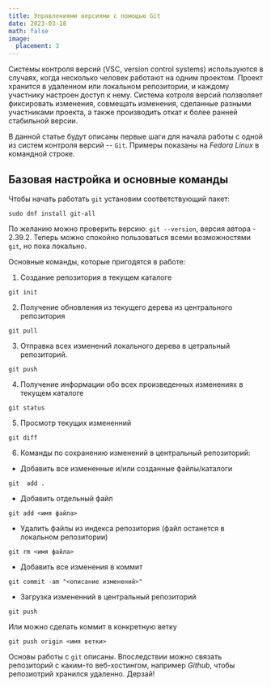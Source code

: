 ```yaml
---
title: Управлениями версиями с помощью Git
date: 2023-03-18
math: false
image:
  placement: 3
---
```


Системы контроля версий (VSC, version control systems) используются в случаях, когда несколько человек работают на одним проектом. Проект хранится в удаленном или локальном репозитории, и каждому участнику настроен доступ к нему. Система котроля версий ползволяет фиксировать изменения, совмещать изменения, сделанные разными участниками проекта, а также производить откат к более ранней стабильной версии.

В данной статье будут описаны первые шаги для начала работы с одной из систем контроля версий -- `Git`. Примеры показаны на *Fedora Linux* в командной строке.

## Базовая настройка и основные команды

Чтобы начать работать `git` установим соответствующий пакет:

```
sudo dnf install git-all
```

По желанию можно проверить версию: `git --version`, версия автора - 2.39.2. Теперь можно спокойно пользоваться всеми возможностями `git`, но пока локально.

Основные команды, которые пригодятся в работе:

1. Создание репозитория в текущем каталоге
```
git init
```
2. Получение обновления из текущего дерева из центрального репозитория
```
git pull
```
3. Отправка всех изменений локального дерева в цетральный репозиторий.
```
git push
```
4. Получение информации обо всех произведенных изменениях в текущем каталоге
```
git status
```
5. Просмотр текущих измененний
```
git diff
```
6. Команды по сохранению изменений в центральный репозиторий:
* Добавить все измененные и/или созданные файлы/каталоги
```
git  add . 
```
* Добавить отдельный файл
```
git add <имя файла>
```
* Удалить файлы из индекса репозитория (файл останется в локальном репозитории)
```
git rm <имя файла>
```
* Добавить все изменения в коммит
```
git commit -am "<описание изменений>"
```
* Загрузка измененний в центральный репозиторий
```
git push
```
Или можно сделать коммит в конкретную ветку
```
git push origin <имя ветки>
```

Основы работы с `git` описаны. Впоследствии можно связать репозиторий с каким-то веб-хостингом, например *Github*, чтобы репозиотрий хранился удаленно. Дерзай!
